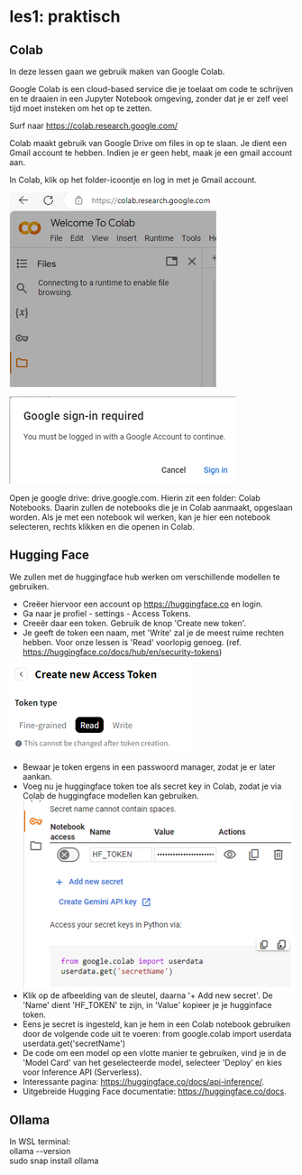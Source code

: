 # les1: praktisch
## Colab
In deze lessen gaan we gebruik maken van Google Colab.

Google Colab is een cloud-based service die je toelaat om code te schrijven en te draaien in een Jupyter Notebook omgeving, zonder dat je er zelf veel tijd moet insteken om het op te zetten. 

Surf naar https://colab.research.google.com/

Colab maakt gebruik van Google Drive om files in op te slaan. Je dient een Gmail account te hebben.
Indien je er geen hebt, maak je een gmail account aan.

In Colab, klik op het folder-icoontje en log in met je Gmail account.

![add_google_drive_to_colab](/img/add_google_drive_to_colab.png) 

![add_google_drive_to_colab_2](/img/add_google_drive_to_colab_2.png)

Open je google drive: drive.google.com. Hierin zit een folder: Colab Notebooks. Daarin zullen de notebooks die je in Colab aanmaakt, opgeslaan worden. 
Als je met een notebook wil werken, kan je hier een notebook selecteren, rechts klikken en die openen in Colab.
## Hugging Face
We zullen met de huggingface hub werken om verschillende modellen te gebruiken.

- Creëer hiervoor een account op https://huggingface.co en login.
- Ga naar je profiel - settings - Access Tokens.
- Creeër daar een token. Gebruik de knop 'Create new token'.
- Je geeft de token een naam, met 'Write' zal je de meest ruime rechten hebben.
  Voor onze lessen is 'Read' voorlopig genoeg. (ref. https://huggingface.co/docs/hub/en/security-tokens)

![HF_create_new_access_token](/img/HF_create_new_access_token.png)
- Bewaar je token ergens in een passwoord manager, zodat je er later aankan.
- Voeg nu je huggingface token toe als secret key in Colab, zodat je via Colab de huggingface modellen kan gebruiken.
![add_google_drive_to_colab_3](/img/add_google_drive_to_colab_3.png)
- Klik op de afbeelding van de sleutel, daarna '+ Add new secret'. De 'Name' dient 'HF_TOKEN' te zijn, in 'Value' kopieer je je hugginface token.
- Eens je secret is ingesteld, kan je hem in een Colab notebook gebruiken door de volgende code uit te voeren:
  from google.colab import userdata
  userdata.get('secretName')
- De code om een model op een vlotte manier te gebruiken, vind je in de 'Model Card' van het geselecteerde model, selecteer 'Deploy' en kies voor Inference API (Serverless).
- Interessante pagina: https://huggingface.co/docs/api-inference/.
- Uitgebreide Hugging Face documentatie: https://huggingface.co/docs.

## Ollama
In WSL terminal: \
ollama --version \
sudo snap install ollama
